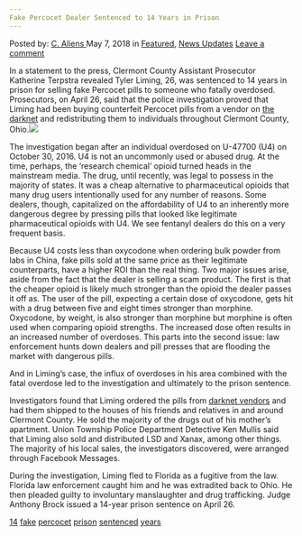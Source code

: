 ```yaml
---
Fake Percocet Dealer Sentenced to 14 Years in Prison
---
```

<article class="post-listing post-25617 post type-post status-publish format-standard has-post-thumbnail hentry 
 tag-1945 tag-fake tag-percocet tag-prison tag-sentenced tag-years">
<div class="post-inner">
<span>Posted by: <a href="https://www.deepdotweb.com/author/caliens/" title="">C. Aliens </a></span>
<span>May 7, 2018</span>
<span>in <a href="https://www.deepdotweb.com/category/deepdot-news/" rel="category tag">Featured</a>, <a href="https://www.deepdotweb.com/category/news-updates/" rel="category tag">News Updates</a></span>
<span><a href="https://www.deepdotweb.com/2018/05/07/fake-percocet-dealer-sentenced-to-14-years-in-prison/#respond">Leave a comment</a></span>


<p>In a statement to the press, Clermont County Assistant Prosecutor Katherine Terpstra revealed Tyler Liming, 26, was sentenced to 14 years in prison for selling fake Percocet pills to someone who fatally overdosed. Prosecutors, on April 26, said that the police investigation proved that Liming had been buying counterfeit Percocet pills from a vendor on <a href="https://www.deepdotweb.com/tag/darknet/">the darknet</a> and redistributing them to individuals throughout Clermont County, Ohio.<img class="wp-image-25620 aligncenter" src="/imgs/2018/05/word-image-8.jpeg" srcset="/imgs/2018/05/word-image-8.jpeg 660w, /imgs/2018/05/word-image-8-300x150.jpeg 300w" sizes="(max-width: 660px) 100vw, 660px" /></p>
<p>The investigation began after an individual overdosed on U-47700 (U4) on October 30, 2016. U4 is not an uncommonly used or abused drug. At the time, perhaps, the ‘research chemical’ opioid turned heads in the mainstream media. The drug, until recently, was legal to possess in the majority of states. It was a cheap alternative to pharmaceutical opioids that many drug users intentionally used for any number of reasons. Some dealers, though, capitalized on the affordability of U4 to an inherently more dangerous degree by pressing pills that looked like legitimate pharmaceutical opioids with U4. We see fentanyl dealers do this on a very frequent basis.</p>
<p>Because U4 costs less than oxycodone when ordering bulk powder from labs in China, fake pills sold at the same price as their legitimate counterparts, have a higher ROI than the real thing. Two major issues arise, aside from the fact that the dealer is selling a scam product. The first is that the cheaper opioid is likely much stronger than the opioid the dealer passes it off as. The user of the pill, expecting a certain dose of oxycodone, gets hit with a drug between five and eight times stronger than morphine. Oxycodone, by weight, is also stronger than morphine but morphine is often used when comparing opioid strengths. The increased dose often results in an increased number of overdoses. This parts into the second issue: law enforcement hunts down dealers and pill presses that are flooding the market with dangerous pills.</p>
<p>And in Liming’s case, the influx of overdoses in his area combined with the fatal overdose led to the investigation and ultimately to the prison sentence.</p>
<p>Investigators found that Liming ordered the pills from <a href="https://www.deepdotweb.com/marketplace-directory/categories/vendor-shops">darknet vendors</a> and had them shipped to the houses of his friends and relatives in and around Clermont County. He sold the majority of the drugs out of his mother&#8217;s apartment. Union Township Police Department Detective Ken Mullis said that Liming also sold and distributed LSD and Xanax, among other things. The majority of his local sales, the investigators discovered, were arranged through Facebook Messages.</p>
<p>During the investigation, Liming fled to Florida as a fugitive from the law. Florida law enforcement caught him and he was extradited back to Ohio. He then pleaded guilty to involuntary manslaughter and drug trafficking. Judge Anthony Brock issued a 14-year prison sentence on April 26.</p>
</div>
<a href="https://www.deepdotweb.com/tag/14/" rel="tag">14</a>  <a href="https://www.deepdotweb.com/tag/fake/" rel="tag">fake</a> <a href="https://www.deepdotweb.com/tag/percocet/" rel="tag">percocet</a> <a href="https://www.deepdotweb.com/tag/prison/" rel="tag">prison</a> <a href="https://www.deepdotweb.com/tag/sentenced/" rel="tag">sentenced</a> <a href="https://www.deepdotweb.com/tag/years/" rel="tag">years</a></span> <span style="display:none" class="updated">2018-05-07<a href="https://www.deepdotweb.com/author/caliens/" title="Posts by C. Aliens" rel="author">C. Aliens</a></strong></div>

